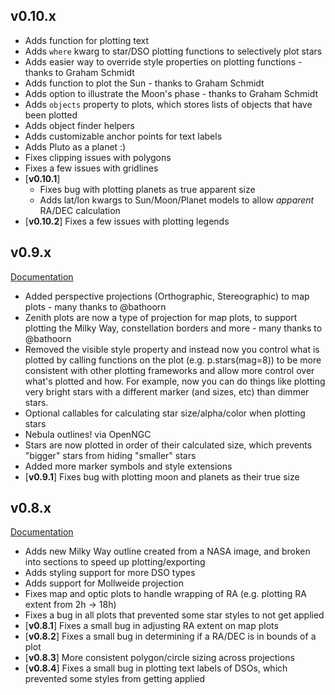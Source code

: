 
## v0.10.x
- Adds function for plotting text
- Adds `where` kwarg to star/DSO plotting functions to selectively plot stars
- Adds easier way to override style properties on plotting functions - thanks to Graham Schmidt
- Adds function to plot the Sun - thanks to Graham Schmidt
- Adds option to illustrate the Moon's phase - thanks to Graham Schmidt
- Adds `objects` property to plots, which stores lists of objects that have been plotted
- Adds object finder helpers
- Adds customizable anchor points for text labels
- Adds Pluto as a planet :)
- Fixes clipping issues with polygons
- Fixes a few issues with gridlines
- [**v0.10.1**]
    - Fixes bug with plotting planets as true apparent size
    - Adds lat/lon kwargs to Sun/Moon/Planet models to allow _apparent_ RA/DEC calculation
- [**v0.10.2**] Fixes a few issues with plotting legends

## v0.9.x
[Documentation](https://archives.starplot.dev/0.9.1/)

- Added perspective projections (Orthographic, Stereographic) to map plots - many thanks to @bathoorn
- Zenith plots are now a type of projection for map plots, to support plotting the Milky Way, constellation borders and more - many thanks to @bathoorn
- Removed the visible style property and instead now you control what is plotted by calling functions on the plot (e.g. p.stars(mag=8)) to be more consistent with other plotting frameworks and allow more control over what's plotted and how. For example, now you can do things like plotting very bright stars with a different marker (and sizes, etc) than dimmer stars.
- Optional callables for calculating star size/alpha/color when plotting stars
- Nebula outlines! via OpenNGC
- Stars are now plotted in order of their calculated size, which prevents "bigger" stars from hiding "smaller" stars
- Added more marker symbols and style extensions
- [**v0.9.1**] Fixes bug with plotting moon and planets as their true size

## v0.8.x
[Documentation](https://archives.starplot.dev/0.8.4/)

- Adds new Milky Way outline created from a NASA image, and broken into sections to speed up plotting/exporting
- Adds styling support for more DSO types
- Adds support for Mollweide projection
- Fixes map and optic plots to handle wrapping of RA (e.g. plotting RA extent from 2h -> 18h)
- Fixes a bug in all plots that prevented some star styles to not get applied
- [**v0.8.1**] Fixes a small bug in adjusting RA extent on map plots
- [**v0.8.2**] Fixes a small bug in determining if a RA/DEC is in bounds of a plot
- [**v0.8.3**] More consistent polygon/circle sizing across projections
- [**v0.8.4**] Fixes a small bug in plotting text labels of DSOs, which prevented some styles from getting applied
